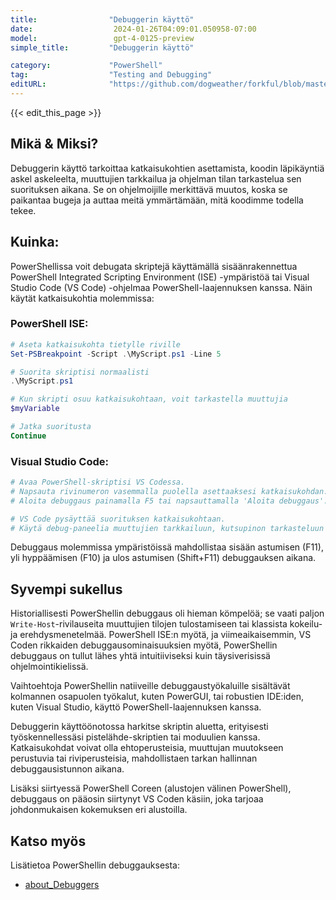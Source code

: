 ```yaml
---
title:                "Debuggerin käyttö"
date:                  2024-01-26T04:09:01.050958-07:00
model:                 gpt-4-0125-preview
simple_title:         "Debuggerin käyttö"

category:             "PowerShell"
tag:                  "Testing and Debugging"
editURL:              "https://github.com/dogweather/forkful/blob/master/content/fi/powershell/using-a-debugger.md"
---
```


{{< edit_this_page >}}

## Mikä & Miksi?
Debuggerin käyttö tarkoittaa katkaisukohtien asettamista, koodin läpikäyntiä askel askeleelta, muuttujien tarkkailua ja ohjelman tilan tarkastelua sen suorituksen aikana. Se on ohjelmoijille merkittävä muutos, koska se paikantaa bugeja ja auttaa meitä ymmärtämään, mitä koodimme todella tekee.

## Kuinka:
PowerShellissa voit debugata skriptejä käyttämällä sisäänrakennettua PowerShell Integrated Scripting Environment (ISE) -ympäristöä tai Visual Studio Code (VS Code) -ohjelmaa PowerShell-laajennuksen kanssa. Näin käytät katkaisukohtia molemmissa:

### PowerShell ISE:
```PowerShell
# Aseta katkaisukohta tietylle riville
Set-PSBreakpoint -Script .\MyScript.ps1 -Line 5

# Suorita skriptisi normaalisti
.\MyScript.ps1

# Kun skripti osuu katkaisukohtaan, voit tarkastella muuttujia
$myVariable

# Jatka suoritusta
Continue
```

### Visual Studio Code:
```PowerShell
# Avaa PowerShell-skriptisi VS Codessa.
# Napsauta rivinumeron vasemmalla puolella asettaaksesi katkaisukohdan.
# Aloita debuggaus painamalla F5 tai napsauttamalla 'Aloita debuggaus'.

# VS Code pysäyttää suorituksen katkaisukohtaan.
# Käytä debug-paneelia muuttujien tarkkailuun, kutsupinon tarkasteluun ja suorituksen hallintaan.
```

Debuggaus molemmissa ympäristöissä mahdollistaa sisään astumisen (F11), yli hyppäämisen (F10) ja ulos astumisen (Shift+F11) debuggauksen aikana.

## Syvempi sukellus
Historiallisesti PowerShellin debuggaus oli hieman kömpelöä; se vaati paljon `Write-Host`-rivilauseita muuttujien tilojen tulostamiseen tai klassista kokeilu- ja erehdysmenetelmää. PowerShell ISE:n myötä, ja viimeaikaisemmin, VS Coden rikkaiden debuggausominaisuuksien myötä, PowerShellin debuggaus on tullut lähes yhtä intuitiiviseksi kuin täysiverisissä ohjelmointikielissä.

Vaihtoehtoja PowerShellin natiiveille debuggaustyökaluille sisältävät kolmannen osapuolen työkalut, kuten PowerGUI, tai robustien IDE:iden, kuten Visual Studio, käyttö PowerShell-laajennuksen kanssa.

Debuggerin käyttöönotossa harkitse skriptin aluetta, erityisesti työskennellessäsi pistelähde-skriptien tai moduulien kanssa. Katkaisukohdat voivat olla ehtoperusteisia, muuttujan muutokseen perustuvia tai riviperusteisia, mahdollistaen tarkan hallinnan debuggausistunnon aikana.

Lisäksi siirtyessä PowerShell Coreen (alustojen välinen PowerShell), debuggaus on pääosin siirtynyt VS Coden käsiin, joka tarjoaa johdonmukaisen kokemuksen eri alustoilla.

## Katso myös
Lisätietoa PowerShellin debuggauksesta:
- [about_Debuggers](https://docs.microsoft.com/en-us/powershell/module/microsoft.powershell.core/about/about_Debuggers)
